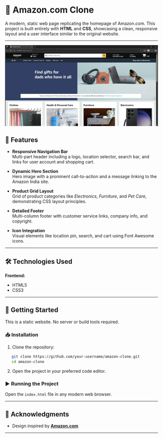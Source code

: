 # 🛒 Amazon.com Clone

A modern, static web page replicating the homepage of Amazon.com. This project is built entirely with **HTML** and **CSS**, showcasing a clean, responsive layout and a user interface similar to the original website.

---

![Amazon Clone Preview](Image.png)


## 🚀 Features

- **Responsive Navigation Bar**  
  Multi-part header including a logo, location selector, search bar, and links for user account and shopping cart.

- **Dynamic Hero Section**  
  Hero image with a prominent call-to-action and a message linking to the Amazon India site.

- **Product Grid Layout**  
  Grid of product categories like *Electronics*, *Furniture*, and *Pet Care*, demonstrating CSS layout principles.

- **Detailed Footer**  
  Multi-column footer with customer service links, company info, and copyright.

- **Icon Integration**  
  Visual elements like location pin, search, and cart using Font Awesome icons.

---

## 🛠️ Technologies Used

**Frontend:**

- HTML5  
- CSS3

---

## 🧪 Getting Started

This is a static website. No server or build tools required.

### 📥 Installation

1. Clone the repository:

```bash
   git clone https://github.com/your-username/amazon-clone.git
   cd amazon-clone
````

2. Open the project in your preferred code editor.

### ▶️ Running the Project

Open the `index.html` file in any modern web browser.

---

## 🙏 Acknowledgments

* Design inspired by **[Amazon.com](https://www.amazon.com/)**

---
